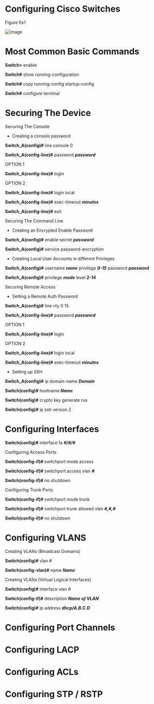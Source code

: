 # Configuring Cisco Switches 
Figure 0x1


![image](https://user-images.githubusercontent.com/83109592/138515205-993367ee-0e86-4016-ab63-2a9dbc47b780.png)

# Most Common Basic Commands

**Switch>** enable

**Switch#** show running-configuration

**Switch#** copy running-config startup-config

**Switch#** configure terminal

# Securing The Device

 Securing The Console
 
  - Creating a console password

**Switch_A(config)#** line console 0

**Switch_A(config-line)#** password ***password***
  
  OPTION 1
  
**Switch_A(config-line)#** login 
  
  OPTION 2
  
**Switch_A(config-line)#** login local

**Switch_A(config-line)#** exec-timeout ***minutes*** 
  
**Switch_A(config-line)#** exit

 Securing The Command Line
 
  - Creating an Encrypted Enable Password 

**Switch_A(config)#** enable secret ***password***

**Switch_A(config)#** service password-encryption

 - Creating Local User Accounts w different Privleges 

**Switch_A(config)#** username ***name*** privilege ***0-15*** password ***password***

**Switch_A(config)#** privilege ***mode*** level ***2-14***

Securing Remote Access

 - Setting a Remote Auth Password

**Switch_A(config)#** line vty 0 15

**Switch_A(config-line)#** password ***password***

OPTION 1

**Switch_A(config-line)#** login

OPTION 2

**Switch_A(config-line)#** login local

**Switch_A(config-line)#** exec-timeout ***minutes***

 - Setting up SSH 

**Switch_A(config)#** ip domain-name ***Domain***

**Switch(config)#** hostname ***Name***

**Switch(config)#** crypto key generate rsa

**Switch(config)#** ip ssh version 2

# Configuring Interfaces

**Switch(config)#** interface fa ***#/#/#***

Configuring Access Ports

**Switch(config-if)#** switchport mode access

**Switch(config-if)#** switchport access vlan ***#***

**Switch(config-if)#** no shutdown

Configuring Trunk Ports

**Switch(config-if)#** switchport mode trunk

**Switch(config-if)#** switchport trunk allowed vlan ***#,#,#***

**Switch(config-if)#** no shutdown

# Configuring VLANS

Creating VLANs (Broadcast Domains)

**Switch(config)#** vlan #

**Switch(config-vlan)#** name ***Name***

Creating VLANs (Virtual Logical Interfaces)

**Switch(config)#** interface vlan #

**Switch(config-if)#** description ***Name of VLAN***

**Switch(config)#** ip address ***dhcp/A.B.C.D***

# Configuring Port Channels

# Configuring LACP

# Configuring ACLs

# Configuring STP / RSTP

